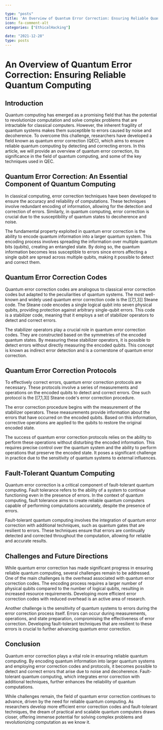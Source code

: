 ```yaml
---

type: "posts"
title: 'An Overview of Quantum Error Correction: Ensuring Reliable Quantum Computing'
icon: fa-comment-alt
categories: ["EthicalHacking"]

date: "2021-12-28"
type: posts
---
```





# An Overview of Quantum Error Correction: Ensuring Reliable Quantum Computing

## Introduction

Quantum computing has emerged as a promising field that has the potential to revolutionize computation and solve complex problems that are intractable for classical computers. However, the inherent fragility of quantum systems makes them susceptible to errors caused by noise and decoherence. To overcome this challenge, researchers have developed a field known as quantum error correction (QEC), which aims to ensure reliable quantum computing by detecting and correcting errors. In this article, we will provide an overview of quantum error correction, its significance in the field of quantum computing, and some of the key techniques used in QEC.

## Quantum Error Correction: An Essential Component of Quantum Computing

In classical computing, error correction techniques have been developed to ensure the accuracy and reliability of computations. These techniques involve redundant encoding of information, allowing for the detection and correction of errors. Similarly, in quantum computing, error correction is crucial due to the susceptibility of quantum states to decoherence and noise.

The fundamental property exploited in quantum error correction is the ability to encode quantum information into a larger quantum system. This encoding process involves spreading the information over multiple quantum bits (qubits), creating an entangled state. By doing so, the quantum information becomes less susceptible to errors since errors affecting a single qubit are spread across multiple qubits, making it possible to detect and correct them.

## Quantum Error Correction Codes

Quantum error correction codes are analogous to classical error correction codes but adapted to the peculiarities of quantum systems. The most well-known and widely used quantum error correction code is the [[7,1,3]] Steane code. The Steane code encodes a single logical qubit into seven physical qubits, providing protection against arbitrary single-qubit errors. This code is a stabilizer code, meaning that it employs a set of stabilizer operators to detect and correct errors.

The stabilizer operators play a crucial role in quantum error correction codes. They are constructed based on the symmetries of the encoded quantum states. By measuring these stabilizer operators, it is possible to detect errors without directly measuring the encoded qubits. This concept is known as indirect error detection and is a cornerstone of quantum error correction.

## Quantum Error Correction Protocols

To effectively correct errors, quantum error correction protocols are necessary. These protocols involve a series of measurements and operations on the encoded qubits to detect and correct errors. One such protocol is the [[7,1,3]] Steane code's error correction procedure.

The error correction procedure begins with the measurement of the stabilizer operators. These measurements provide information about the errors that have occurred on the encoded qubits. Based on this information, corrective operations are applied to the qubits to restore the original encoded state.

The success of quantum error correction protocols relies on the ability to perform these operations without disturbing the encoded information. This requires precise control over the quantum system and the ability to perform operations that preserve the encoded state. It poses a significant challenge in practice due to the sensitivity of quantum systems to external influences.

## Fault-Tolerant Quantum Computing

Quantum error correction is a critical component of fault-tolerant quantum computing. Fault tolerance refers to the ability of a system to continue functioning even in the presence of errors. In the context of quantum computing, fault tolerance aims to create reliable quantum computers capable of performing computations accurately, despite the presence of errors.

Fault-tolerant quantum computing involves the integration of quantum error correction with additional techniques, such as quantum gates that are resilient to errors. These techniques ensure that errors are continually detected and corrected throughout the computation, allowing for reliable and accurate results.

## Challenges and Future Directions

While quantum error correction has made significant progress in ensuring reliable quantum computing, several challenges remain to be addressed. One of the main challenges is the overhead associated with quantum error correction codes. The encoding process requires a larger number of physical qubits compared to the number of logical qubits, resulting in increased resource requirements. Developing more efficient error correction codes with reduced overhead is an active area of research.

Another challenge is the sensitivity of quantum systems to errors during the error correction process itself. Errors can occur during measurements, operations, and state preparation, compromising the effectiveness of error correction. Developing fault-tolerant techniques that are resilient to these errors is crucial to further advancing quantum error correction.

## Conclusion

Quantum error correction plays a vital role in ensuring reliable quantum computing. By encoding quantum information into larger quantum systems and employing error correction codes and protocols, it becomes possible to detect and correct errors that arise due to noise and decoherence. Fault-tolerant quantum computing, which integrates error correction with additional techniques, further enhances the reliability of quantum computations.

While challenges remain, the field of quantum error correction continues to advance, driven by the need for reliable quantum computing. As researchers develop more efficient error correction codes and fault-tolerant techniques, the dream of practical and scalable quantum computers draws closer, offering immense potential for solving complex problems and revolutionizing computation as we know it.
